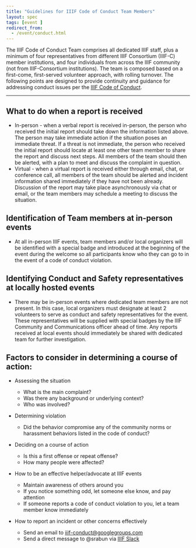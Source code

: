 ```yaml
---
title: "Guidelines for IIIF Code of Conduct Team Members"
layout: spec
tags: [event ]
redirect_from:
  - /event/conduct.html
---
```


The IIIF Code of Conduct Team comprises all dedicated IIIF staff, plus a minimum of four representatives from different IIIF Consortium (IIIF-C) member institutions, and four individuals from across the IIIF community (not from IIIF-Consortium institutions). The team is composed based on a first-come, first-served volunteer approach, with rolling turnover. The following points are designed to provide continuity and guidance for addressing conduct issues per the [IIIF Code of Conduct][iiif-conduct].

---

## What to do when a report is received

* In-person - when a verbal report is received in-person, the person who received the initial report should take down the information listed above. The person may take immediate action if the situation poses an immediate threat. If a threat is not immediate, the person who received the initial report should locate at least one other team member to share the report and discuss next steps. All members of the team should then be alerted, with a plan to meet and discuss the complaint in question.
* Virtual - when a virtual report is received either through email, chat, or conference call, all members of the team should be alerted and incident information shared immediately if they have not been already. Discussion of the report may take place asynchronously via chat or email, or the team members may schedule a meeting to discuss the situation.

## Identification of Team members at in-person events

* At all in-person IIIF events, team members and/or local organizers will be identified with a special badge and introduced at the beginning of the event during the welcome so all participants know who they can go to in the event of a code of conduct violation.

## Identifying Conduct and Safety representatives at locally hosted events
* There may be in-person events where dedicated team members are not present. In this case, local organizers must designate at least 2 volunteers to serve as conduct and safety representatives for the event. These representatives will be supplied with special badges by the IIIF Community and Communications officer ahead of time. Any reports received at local events should immediately be shared with dedicated team for further investigation.

## Factors to consider in determining a course of action:

* Assessing the situation
    * What is the main complaint?
    * Was there any background or underlying context?
    * Who was involved?

* Determining violation
    * Did the behavior compromise any of the community norms or harassment behaviors listed in the code of conduct?

* Deciding on a course of action
    * Is this a first offense or repeat offense?
    * How many people were affected?

* How to be an effective helper/advocate at IIIF events
    * Maintain awareness of others around you
    * If you notice something odd, let someone else know, and pay attention
    * If someone reports a code of conduct violation to you, let a team member know immediately

* How to report an incident or other concerns effectively
    * Send an email to <iiif-conduct@googlegroups.com>
    * Send a direct message to @srabun via [IIIF Slack][iiif-slack]

[iiif-slack]: https://iiif.slack.com
[iiif-conduct]: /event/conduct/
